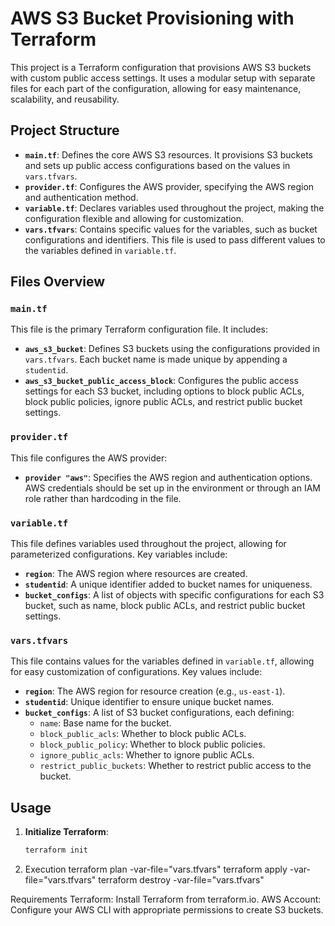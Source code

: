 # AWS S3 Bucket Provisioning with Terraform

This project is a Terraform configuration that provisions AWS S3 buckets with custom public access settings. It uses a modular setup with separate files for each part of the configuration, allowing for easy maintenance, scalability, and reusability.

## Project Structure

- **`main.tf`**: Defines the core AWS S3 resources. It provisions S3 buckets and sets up public access configurations based on the values in `vars.tfvars`.
- **`provider.tf`**: Configures the AWS provider, specifying the AWS region and authentication method.
- **`variable.tf`**: Declares variables used throughout the project, making the configuration flexible and allowing for customization.
- **`vars.tfvars`**: Contains specific values for the variables, such as bucket configurations and identifiers. This file is used to pass different values to the variables defined in `variable.tf`.

## Files Overview

### `main.tf`

This file is the primary Terraform configuration file. It includes:

- **`aws_s3_bucket`**: Defines S3 buckets using the configurations provided in `vars.tfvars`. Each bucket name is made unique by appending a `studentid`.
- **`aws_s3_bucket_public_access_block`**: Configures the public access settings for each S3 bucket, including options to block public ACLs, block public policies, ignore public ACLs, and restrict public bucket settings.

### `provider.tf`

This file configures the AWS provider:

- **`provider "aws"`**: Specifies the AWS region and authentication options. AWS credentials should be set up in the environment or through an IAM role rather than hardcoding in the file.

### `variable.tf`

This file defines variables used throughout the project, allowing for parameterized configurations. Key variables include:

- **`region`**: The AWS region where resources are created.
- **`studentid`**: A unique identifier added to bucket names for uniqueness.
- **`bucket_configs`**: A list of objects with specific configurations for each S3 bucket, such as name, block public ACLs, and restrict public bucket settings.

### `vars.tfvars`

This file contains values for the variables defined in `variable.tf`, allowing for easy customization of configurations. Key values include:

- **`region`**: The AWS region for resource creation (e.g., `us-east-1`).
- **`studentid`**: Unique identifier to ensure unique bucket names.
- **`bucket_configs`**: A list of S3 bucket configurations, each defining:
  - `name`: Base name for the bucket.
  - `block_public_acls`: Whether to block public ACLs.
  - `block_public_policy`: Whether to block public policies.
  - `ignore_public_acls`: Whether to ignore public ACLs.
  - `restrict_public_buckets`: Whether to restrict public access to the bucket.

## Usage

1. **Initialize Terraform**:
   ```bash
   terraform init


2. Execution
terraform plan -var-file="vars.tfvars"
terraform apply -var-file="vars.tfvars"
terraform destroy -var-file="vars.tfvars"

Requirements
Terraform: Install Terraform from terraform.io.
AWS Account: Configure your AWS CLI with appropriate permissions to create S3 buckets.